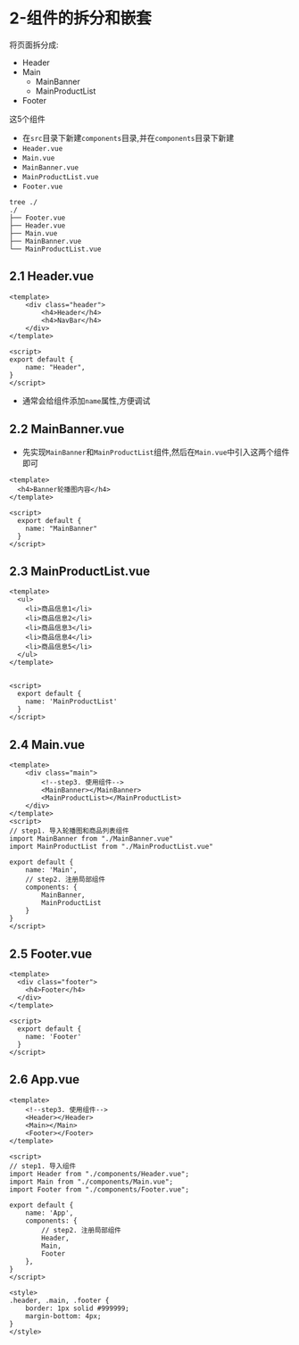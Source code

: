 # 2-组件的拆分和嵌套

将页面拆分成:

- Header
- Main
    - MainBanner
    - MainProductList
- Footer

这5个组件

- 在`src`目录下新建`components`目录,并在`components`目录下新建
- `Header.vue`
- `Main.vue`
- `MainBanner.vue`
- `MainProductList.vue`
- `Footer.vue`

```
tree ./
./
├── Footer.vue
├── Header.vue
├── Main.vue
├── MainBanner.vue
└── MainProductList.vue
```

## 2.1 Header.vue

```vue
<template>
    <div class="header">
        <h4>Header</h4>
        <h4>NavBar</h4>
    </div>
</template>

<script>
export default {
    name: "Header",
}
</script>
```

- 通常会给组件添加`name`属性,方便调试

## 2.2 MainBanner.vue

- 先实现`MainBanner`和`MainProductList`组件,然后在`Main.vue`中引入这两个组件即可

```vue
<template>
  <h4>Banner轮播图内容</h4>
</template>

<script>
  export default {
    name: "MainBanner"
  }
</script>
```

## 2.3 MainProductList.vue

```vue
<template>
  <ul>
    <li>商品信息1</li>
    <li>商品信息2</li>
    <li>商品信息3</li>
    <li>商品信息4</li>
    <li>商品信息5</li>
  </ul>
</template>


<script>
  export default {
    name: 'MainProductList'
  }
</script>
```

## 2.4 Main.vue

```vue
<template>
    <div class="main">
        <!--step3. 使用组件-->
        <MainBanner></MainBanner>
        <MainProductList></MainProductList>
    </div>
</template>
<script>
// step1. 导入轮播图和商品列表组件
import MainBanner from "./MainBanner.vue"
import MainProductList from "./MainProductList.vue"

export default {
    name: 'Main',
    // step2. 注册局部组件
    components: {
        MainBanner,
        MainProductList
    }
}
</script>
```

## 2.5 Footer.vue

```vue
<template>
  <div class="footer">
    <h4>Footer</h4>
  </div>
</template>

<script>
  export default {
    name: 'Footer'
  }
</script>
```

## 2.6 App.vue

```vue
<template>
    <!--step3. 使用组件-->
    <Header></Header>
    <Main></Main>
    <Footer></Footer>
</template>

<script>
// step1. 导入组件
import Header from "./components/Header.vue";
import Main from "./components/Main.vue";
import Footer from "./components/Footer.vue";

export default {
    name: 'App',
    components: {
        // step2. 注册局部组件
        Header,
        Main,
        Footer
    },
}
</script>

<style>
.header, .main, .footer {
    border: 1px solid #999999;
    margin-bottom: 4px;
}
</style>
```